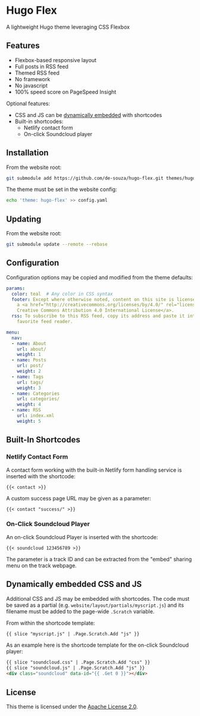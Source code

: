 # Hugo Flex

A lightweight Hugo theme leveraging CSS Flexbox


## Features

- Flexbox-based responsive layout
- Full posts in RSS feed
- Themed RSS feed
- No framework
- No javascript
- 100% speed score on PageSpeed Insight

Optional features:

- CSS and JS can be [dynamically embedded](#dynamically-embedded-css-and-js) with shortcodes
- Built-in shortcodes:
  - Netlify contact form
  - On-click Soundcloud player


## Installation

From the website root:

```bash
git submodule add https://github.com/de-souza/hugo-flex.git themes/hugo-flex
```

The theme must be set in the website config:

```bash
echo 'theme: hugo-flex' >> config.yaml
```


## Updating

From the website root:

```bash
git submodule update --remote --rebase
```

## Configuration

Configuration options may be copied and modified from the theme defaults:

```yaml
params:
  color: teal  # Any color in CSS syntax
  footer: Except where otherwise noted, content on this site is licensed under
    a <a href="http://creativecommons.org/licenses/by/4.0/" rel="license">
    Creative Commons Attribution 4.0 International License</a>.
  rss: To subscribe to this RSS feed, copy its address and paste it into your
    favorite feed reader.

menu:
  nav:
  - name: About
    url: about/
    weight: 1
  - name: Posts
    url: post/
    weight: 2
  - name: Tags
    url: tags/
    weight: 3
  - name: Categories
    url: categories/
    weight: 4
  - name: RSS
    url: index.xml
    weight: 5
```


## Built-In Shortcodes

### Netlify Contact Form

A contact form working with the built-in Netlify form handling service is inserted with the shortcode:

```
{{< contact >}}
```

A custom success page URL may be given as a parameter:

```
{{< contact "success/" >}}
```

### On-Click Soundcloud Player

An on-click Soundcloud Player is inserted with the shortcode:

```
{{< soundcloud 123456789 >}}
```

The parameter is a track ID and can be extracted from the "embed" sharing menu on the track webpage.


## Dynamically embedded CSS and JS

Additional CSS and JS may be embedded with shortcodes. The code must be saved as a partial (e.g. `website/layout/partials/myscript.js`) and its filename must be added to the page-wide `.Scratch` variable.

From within the shortcode template:

```html
{{ slice "myscript.js" | .Page.Scratch.Add "js" }}
```

As an example here is the shortcode template for the on-click Soundcloud player:

```html
{{ slice "soundcloud.css" | .Page.Scratch.Add "css" }}
{{ slice "soundcloud.js" | .Page.Scratch.Add "js" }}
<div class="soundcloud" data-id="{{ .Get 0 }}"></div>
```

## License

This theme is licensed under the [Apache License 2.0](https://github.com/de-souza/hugo-flex/blob/master/LICENSE).
